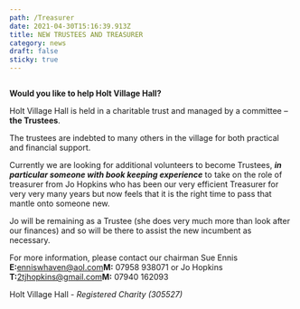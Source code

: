 ```yaml
---
path: /Treasurer
date: 2021-04-30T15:16:39.913Z
title: NEW TRUSTEES AND TREASURER
category: news
draft: false
sticky: true
---
```

![]()

**Would you like to help Holt Village Hall?**

Holt Village Hall is held in a charitable trust and managed by a committee – **the Trustees**.

The trustees are indebted to many others in the village for both practical and financial support.

Currently we are looking for additional volunteers to become Trustees, ***in particular someone with book keeping experience*** to take on the role of treasurer from Jo Hopkins who has been our very efficient Treasurer for very very many years but now feels that it is the right time to pass that mantle onto someone new.  

Jo will be remaining as a Trustee (she does very much more than look after our finances) and so will be there to assist the new incumbent as necessary.

For more information, please contact our chairman Sue Ennis **E:**[enniswhaven@aol.com](mailto:enniswhaven@aol.com)**M:** 07958 938071 or Jo Hopkins **T:**[2tjhopkins@gmail.com](mailto:2tjhopkins@gmail.com)**M:** 07940 162093

Holt Village Hall - *Registered Charity (305527)*